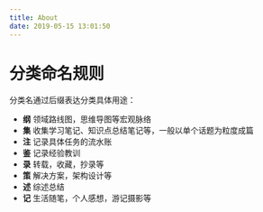 ```yaml
---
title: About
date: 2019-05-15 13:01:50
---
```


# 分类命名规则
分类名通过后缀表达分类具体用途：
- **纲** 领域路线图，思维导图等宏观脉络
- **集** 收集学习笔记、知识点总结笔记等，一般以单个话题为粒度成篇
- **注** 记录具体任务的流水账
- **鉴** 记录经验教训
- **录** 转载，收藏，抄录等
- **策** 解决方案，架构设计等
- **述** 综述总结
- **记** 生活随笔，个人感想，游记摄影等

